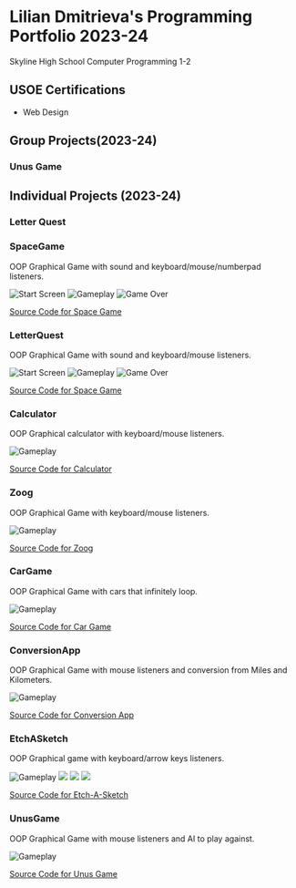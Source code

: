 # Lilian Dmitrieva's Programming Portfolio 2023-24
Skyline High School Computer Programming 1-2

## USOE Certifications
* Web Design
## Group Projects(2023-24)
### Unus Game
## Individual Projects (2023-24)
### Letter Quest

### SpaceGame
OOP Graphical Game with sound and keyboard/mouse/numberpad listeners.

![Start Screen](https://github.com/LilianDm/programmingportfolio/blob/main/images/sp3.png?raw=true)
![Gameplay](https://github.com/LilianDm/programmingportfolio/blob/main/images/sg1.png?raw=true)
![Game Over](https://github.com/LilianDm/programmingportfolio/blob/main/images/sg2.png?raw=true)

[Source Code for Space Game](https://github.com/LilianDm/programmingportfolio/blob/main/src/SpaceGame.zip)

### LetterQuest
OOP Graphical Game with sound and keyboard/mouse listeners.

![Start Screen](https://github.com/LilianDm/programmingportfolio/blob/main/images/hang-Start.gif?raw=true)
![Gameplay](https://github.com/LilianDm/programmingportfolio/blob/main/images/LQGameplay.png?raw=true)
![Game Over]()

[Source Code for Space Game]()

### Calculator
OOP Graphical calculator with keyboard/mouse listeners.

![Gameplay](https://github.com/LilianDm/programmingportfolio/blob/main/images/calc.png?raw=true)

[Source Code for Calculator](https://github.com/LilianDm/programmingportfolio/blob/main/src/CalcKeyboard.zip)

### Zoog
OOP Graphical Game with keyboard/mouse listeners.

![Gameplay](https://github.com/LilianDm/programmingportfolio/blob/main/images/zg1.png?raw=true)

[Source Code for Zoog](https://github.com/LilianDm/programmingportfolio/blob/main/src/Zoog.zip)

### CarGame
OOP Graphical Game with cars that infinitely loop.

![Gameplay](https://github.com/LilianDm/programmingportfolio/blob/main/images/cg1.png?raw=true)

[Source Code for Car Game](https://github.com/LilianDm/programmingportfolio/blob/main/src/MakingCars%202.zip)

### ConversionApp
OOP Graphical Game with mouse listeners and conversion from Miles and Kilometers.

![Gameplay](https://github.com/LilianDm/programmingportfolio/blob/main/images/cvapp1.png?raw=true)

[Source Code for Conversion App](https://github.com/LilianDm/programmingportfolio/blob/main/src/ConversionApp.zip)

### EtchASketch
OOP Graphical game with keyboard/arrow keys listeners.

![Gameplay](https://github.com/LilianDm/programmingportfolio/blob/main/images/line-002307.png?raw=true)
![](https://github.com/LilianDm/programmingportfolio/blob/main/images/line-001837.png?raw=true)
![](https://github.com/LilianDm/programmingportfolio/blob/main/images/line-002879.png?raw=true)
![](https://github.com/LilianDm/programmingportfolio/blob/main/images/line-006367.png?raw=true)

[Source Code for Etch-A-Sketch](https://github.com/LilianDm/programmingportfolio/blob/main/src/EtchASketch.zip)

### UnusGame
OOP Graphical Game with mouse listeners and AI to play against.

![Gameplay](https://github.com/LilianDm/programmingportfolio/blob/main/images/newstartscreenAH.png?raw=true)

[Source Code for Unus Game](https://github.com/LilianDm/programmingportfolio/tree/main/src/Unusgood)
